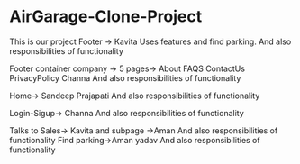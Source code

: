 # AirGarage-Clone-Project
This is our project
Footer -> Kavita Uses features and find parking. And also responsibilities of functionality

Footer container company -> 5 pages-> About  FAQS ContactUs PrivacyPolicy Channa And also responsibilities of functionality

Home-> Sandeep Prajapati  And also responsibilities of functionality

Login-Sigup-> Channa And also responsibilities of functionality

Talks to Sales-> Kavita and subpage ->Aman And also responsibilities of functionality
Find parking->Aman yadav And also responsibilities of functionality


